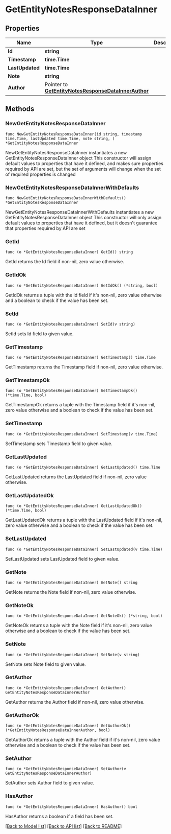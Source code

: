 # GetEntityNotesResponseDataInner

## Properties

Name | Type | Description | Notes
------------ | ------------- | ------------- | -------------
**Id** | **string** |  | 
**Timestamp** | **time.Time** |  | 
**LastUpdated** | **time.Time** |  | 
**Note** | **string** |  | 
**Author** | Pointer to [**GetEntityNotesResponseDataInnerAuthor**](GetEntityNotesResponseDataInnerAuthor.md) |  | [optional] 

## Methods

### NewGetEntityNotesResponseDataInner

`func NewGetEntityNotesResponseDataInner(id string, timestamp time.Time, lastUpdated time.Time, note string, ) *GetEntityNotesResponseDataInner`

NewGetEntityNotesResponseDataInner instantiates a new GetEntityNotesResponseDataInner object
This constructor will assign default values to properties that have it defined,
and makes sure properties required by API are set, but the set of arguments
will change when the set of required properties is changed

### NewGetEntityNotesResponseDataInnerWithDefaults

`func NewGetEntityNotesResponseDataInnerWithDefaults() *GetEntityNotesResponseDataInner`

NewGetEntityNotesResponseDataInnerWithDefaults instantiates a new GetEntityNotesResponseDataInner object
This constructor will only assign default values to properties that have it defined,
but it doesn't guarantee that properties required by API are set

### GetId

`func (o *GetEntityNotesResponseDataInner) GetId() string`

GetId returns the Id field if non-nil, zero value otherwise.

### GetIdOk

`func (o *GetEntityNotesResponseDataInner) GetIdOk() (*string, bool)`

GetIdOk returns a tuple with the Id field if it's non-nil, zero value otherwise
and a boolean to check if the value has been set.

### SetId

`func (o *GetEntityNotesResponseDataInner) SetId(v string)`

SetId sets Id field to given value.


### GetTimestamp

`func (o *GetEntityNotesResponseDataInner) GetTimestamp() time.Time`

GetTimestamp returns the Timestamp field if non-nil, zero value otherwise.

### GetTimestampOk

`func (o *GetEntityNotesResponseDataInner) GetTimestampOk() (*time.Time, bool)`

GetTimestampOk returns a tuple with the Timestamp field if it's non-nil, zero value otherwise
and a boolean to check if the value has been set.

### SetTimestamp

`func (o *GetEntityNotesResponseDataInner) SetTimestamp(v time.Time)`

SetTimestamp sets Timestamp field to given value.


### GetLastUpdated

`func (o *GetEntityNotesResponseDataInner) GetLastUpdated() time.Time`

GetLastUpdated returns the LastUpdated field if non-nil, zero value otherwise.

### GetLastUpdatedOk

`func (o *GetEntityNotesResponseDataInner) GetLastUpdatedOk() (*time.Time, bool)`

GetLastUpdatedOk returns a tuple with the LastUpdated field if it's non-nil, zero value otherwise
and a boolean to check if the value has been set.

### SetLastUpdated

`func (o *GetEntityNotesResponseDataInner) SetLastUpdated(v time.Time)`

SetLastUpdated sets LastUpdated field to given value.


### GetNote

`func (o *GetEntityNotesResponseDataInner) GetNote() string`

GetNote returns the Note field if non-nil, zero value otherwise.

### GetNoteOk

`func (o *GetEntityNotesResponseDataInner) GetNoteOk() (*string, bool)`

GetNoteOk returns a tuple with the Note field if it's non-nil, zero value otherwise
and a boolean to check if the value has been set.

### SetNote

`func (o *GetEntityNotesResponseDataInner) SetNote(v string)`

SetNote sets Note field to given value.


### GetAuthor

`func (o *GetEntityNotesResponseDataInner) GetAuthor() GetEntityNotesResponseDataInnerAuthor`

GetAuthor returns the Author field if non-nil, zero value otherwise.

### GetAuthorOk

`func (o *GetEntityNotesResponseDataInner) GetAuthorOk() (*GetEntityNotesResponseDataInnerAuthor, bool)`

GetAuthorOk returns a tuple with the Author field if it's non-nil, zero value otherwise
and a boolean to check if the value has been set.

### SetAuthor

`func (o *GetEntityNotesResponseDataInner) SetAuthor(v GetEntityNotesResponseDataInnerAuthor)`

SetAuthor sets Author field to given value.

### HasAuthor

`func (o *GetEntityNotesResponseDataInner) HasAuthor() bool`

HasAuthor returns a boolean if a field has been set.


[[Back to Model list]](../README.md#documentation-for-models) [[Back to API list]](../README.md#documentation-for-api-endpoints) [[Back to README]](../README.md)


